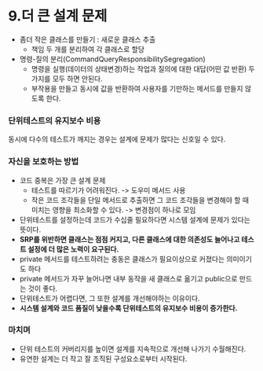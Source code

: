 # 9.더 큰 설계 문제
- 좀더 작은 클래스를 만들기 : 새로운 클래스 추출
    - 책임 두 개를 분리하여 각 클래스로 할당
- 명령-질의 분리(CommandQueryResponsibilitySegregation)
    - 명령을 실행(데이터의 상태변경)하는 작업과 질의에 대한 대답(어떤 값 반환) 두가지를 모두 하면 안된다.
    - 부작용을 만들고 동시에 값을 반환하여 사용자를 기만하는 메서드를 만들지 않도록 한다.

### 단위테스트의 유지보수 비용
동시에 다수의 테스트가 깨지는 경우는 설계에 문제가 많다는 신호일 수 있다.

### 자신을 보호하는 방법
- 코드 중복은 가장 큰 설계 문제
    - 테스트를 따르기가 어려워진다. -> 도우미 메서드 사용
    - 작은 코드 조각들을 단일 메서드로 추출하면 그 코드 조각들을 변경해야 할 때 미치는 영향을 최소화할 수 있다. -> 변경점이 하나로 모임
- 단위테스트를 설정하는데 코드가 수십줄 필요하다면 시스템 설계에 문제가 있다는 뜻이다.
- **SRP를 위반하면 클래스는 점점 커지고, 다른 클래스에 대한 의존성도 늘어나고 테스트 설정에 더 많은 노력이 요구된다.**
- private 메서드를 테스트하려는 충동은 클래스가 필요이상으로 커졌다는 의미이기도 하다
- private 메서드가 자꾸 늘어나면 내부 동작을 새 클래스로 옮기고 public으로 만드는 것이 좋다.
- 단위테스트가 어렵다면, 그 또한 설계를 개선해야하는 이유이다.
- **시스템 설계와 코드 품질이 낮을수록 단위테스트의 유지보수 비용이 증가한다.**
    

### 마치며
- 단위 테스트의 커버리지를 높이면 설계를 지속적으로 개선해 나가기 수월해진다.
- 유연한 설계는 더 작고 잘 조직된 구성요소로부터 시작된다.